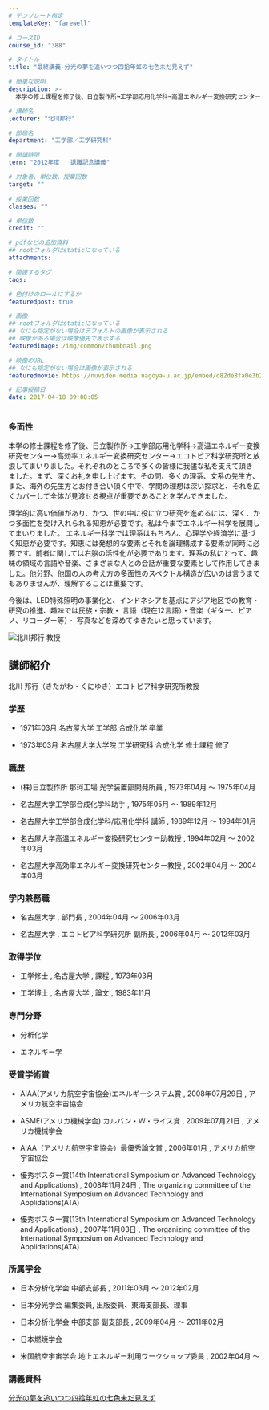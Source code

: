 ```yaml
---
# テンプレート指定
templateKey: "farewell"

# コースID
course_id: "388"

# タイトル
title: "最終講義-分光の夢を追いつつ四拾年虹の七色未だ見えず"

# 簡単な説明
description: >-
  本学の修士課程を修了後、日立製作所→工学部応用化学科→高温エネルギー変換研究センター→高効率エネルギー変換研究センター→エコトピア科学研究所と放浪してまいりました。それぞれのところで多くの皆様...

# 講師名
lecturer: "北川邦行"

# 部局名
department: "工学部／工学研究科"

# 開講時限
term: "2012年度	退職記念講義"

# 対象者、単位数、授業回数
target: ""

# 授業回数
classes: ""

# 単位数
credit: ""

# pdfなどの追加資料
## rootフォルダはstaticになっている
attachments: 

# 関連するタグ
tags:

# 色付けのロールにするか
featuredpost: true

# 画像
## rootフォルダはstaticになっている
## なにも指定がない場合はデフォルトの画像が表示される
## 映像がある場合は映像優先で表示する
featuredimage: /img/common/thumbnail.png

# 映像のURL
## なにも指定がない場合は画像が表示される
featuredmovie: https://nuvideo.media.nagoya-u.ac.jp/embed/d82de8fa0e3b2f566f4da6ff60ba2e2a7594c2da

# 記事投稿日
date: 2017-04-18 09:08:05
---
```


### 多面性


本学の修士課程を修了後、日立製作所→工学部応用化学科→高温エネルギー変換研究センター→高効率エネルギー変換研究センター→エコトピア科学研究所と放浪してまいりました。それぞれのところで多くの皆様に我儘な私を支えて頂き ました。まず、深くお礼を申し上げます。その間、多くの理系、文系の先生方、また、海外の先生方とお付き合い頂く中で、学問の理想は深い探求と、それを広くカバーして全体が見渡せる視点が重要であることを学んできました。

理学的に高い価値があり、かつ、世の中に役に立つ研究を進めるには、深く、かつ多面性を受け入れられる知恵が必要です。私は今までエネルギー科学を展開してまいりました。 エネルギー科学では理系はもちろん、心理学や経済学に基づく知恵が必要です。知恵には発想的な要素とそれを論理構成する要素が同時に必要です。前者に関しては右脳の活性化が必要であります。理系の私にとって、趣味の領域の言語や音楽、さまざまな人との会話が重要な要素として作用してきました。他分野、他国の人の考え方の多面性のスペクトル構造が広いのは言うまでもありませんが、理解することは重要です。

今後は、LED特殊照明の事業化と、インドネシアを基点にアジア地区での教育・研究の推進、趣味では民族・宗教・ 言語（現在12言語）・音楽（ギター、ピアノ、リコーダー等）・ 写真などを深めてゆきたいと思っています。


![北川邦行 教授](/files/388/s_H24Kitagawa_facephoto.jpg) 

## 講師紹介


北川 邦行（きたがわ・くにゆき）エコトピア科学研究所教授


### 学歴



* 1971年03月 名古屋大学 工学部 合成化学 卒業

* 1973年03月 名古屋大学大学院 工学研究科 合成化学 修士課程 修了


### 職歴



* (株)日立製作所 那珂工場 光学装置部開発所員 , 1973年04月 〜 1975年04月

* 名古屋大学工学部合成化学科助手 , 1975年05月 〜 1989年12月

* 名古屋大学工学部合成化学科/応用化学科 講師 , 1989年12月 〜 1994年01月

* 名古屋大学高温エネルギー変換研究センター助教授 , 1994年02月 〜 2002年03月

* 名古屋大学高効率エネルギー変換研究センター教授 , 2002年04月 〜 2004年03月


### 学内兼務職




* 名古屋大学 , 部門長 , 2004年04月 〜 2006年03月


* 名古屋大学 , エコトピア科学研究所 副所長 , 2006年04月 〜 2012年03月


### 取得学位



* 工学修士 , 名古屋大学 , 課程 , 1973年03月

* 工学博士 , 名古屋大学 , 論文 , 1983年11月


### 専門分野



* 分析化学

* エネルギー学


### 受賞学術賞



* AIAA(アメリカ航空宇宙協会)エネルギーシステム賞 , 2008年07月29日 , アメリカ航空宇宙協会

* ASME(アメリカ機械学会) カルバン・Ｗ・ライス賞 , 2009年07月21日 , アメリカ機械学会

* AIAA（アメリカ航空宇宙協会）最優秀論文賞 , 2006年01月 , アメリカ航空宇宙協会

* 優秀ポスター賞(14th International Symposium on Advanced Technology and Applications) , 2008年11月24日 , The organizing committee of the International Symposium on Advanced Technology and Applidations(ATA)

* 優秀ポスター賞(13th International Symposium on Advanced Technology and Applications) , 2007年11月03日 , The organizing committee of the International Symposium on Advanced Technology and Applidations(ATA)


### 所属学会




* 日本分析化学会 中部支部長 , 2011年03月 〜 2012年02月

* 日本分光学会 編集委員, 出版委員、東海支部長、理事


* 日本分析化学会 中部支部 副支部長 , 2009年04月 〜 2011年02月

* 日本燃焼学会

* 米国航空宇宙学会 地上エネルギー利用ワークショップ委員 , 2002年04月 〜


### 講義資料


[分光の夢を追いつつ四拾年虹の七色未だ見えず](/files/388/H24kitagawaLL_materials_.pdf) 
